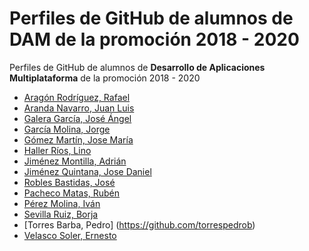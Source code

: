 # Perfiles de GitHub de alumnos de DAM de la promoción 2018 - 2020

Perfiles de GitHub de alumnos de **Desarrollo de Aplicaciones Multiplataforma** de la promoción 2018 - 2020


* [Aragón Rodríguez, Rafael](https://github.com/rafaelaragon)
* [Aranda Navarro, Juan Luis](https://github.com/JuanLuisAranda)
* [Galera García, José Ángel](https://github.com/joseangelgalera)
* [García Molina, Jorge](https://github.com/jorgegarcia1996)
* [Gómez Martín, Jose María](https://github.com/josemariagomez)
* [Haller Ríos, Lino](https://github.com/LinoHallerRios)
* [Jiménez Montilla, Adrián](https://github.com/AdrianJimenezMontilla)
* [Jiménez Quintana, Jose Daniel](https://github.com/danieljimenezquintana)
* [Robles Bastidas, José](https://github.com/Jose-Robles)
* [Pacheco Matas, Rubén](https://github.com/rubenpachecomatas)
* [Pérez Molina, Iván](https://github.com/ivanperezmolina)
* [Sevilla Ruiz, Borja](https://github.com/bsevrui)
* [Torres Barba, Pedro] (https://github.com/torrespedrob) 
* [Velasco Soler, Ernesto](https://github.com/ernestovelasco24)
